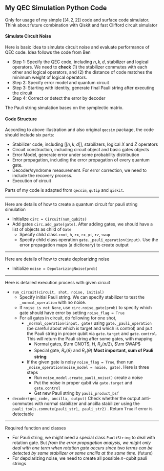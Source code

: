 ## My QEC Simulation Python Code

Only for usage of my simple $[[4,2,2]]$ code and surface code simulator. Think about future combination with Qiskit and fast Clifford circuit simulator

#### Simulate Circuit Noise

Here is basic idea to simulate circuit noise and evaluate performance of QEC code. Idea follows the code from Ben

* Step 1: Specify the QEC code, including $n, k, d$, stabilizer and logical operators. We need to **check** (1) the stabilizer commutes with each other and logical operators, and (2) the distance of code matches the minimum weight of logical operators.
* Step 2: Specify error model and quantum circuit
* Step 3: Starting with identity, generate final Pauli string after executing the circuit
* Step 4: Correct or detect the error by decoder

The Pauli string simulation bases on the symplectic matrix. 

#### Code Structure

According to above illustration and also original `qecsim` package, the code should include six parts: 
* Stabilizer code, including $[[n,k,d]]$, stabilizers, logical $X$ and $Z$ operators
* Circuit construction, including circuit object and basic gates objects
* Error Model, generate error under some probability distribution
* Error propagation, including the error propagation of every quantum gate.
* Decoder/syndrome measurement. For error correction, we need to include the recovery process.
* Execution of circuit

Parts of my code is adapted from `qecsim`, `qutip` and `qiskit`. 

---

Here are details of how to create a quantum circuit for pauli string simulation

* Initialize `circ = Circuit(num_qubits)` 
* Add gates `circ.add_gate(gate)`. After adding gates, we should have a list of objects as child of `Gate`
  * Specify child class `cnot`, `h`, `rx`, `rx_pi`, `rz`, `swap`
  * Specify child class operation `gate._pauli_operation(input)`. Use the error propagation maps (a dictionary) to create output

---

Here are details of how to create deploarizing noise

* Initialize `noise = DepolarizingNoise(prob)`  

---

Here is detailed execution process with given circuit 

* `run_circuit(circuit, shot, noise, initial)`
  * Specify initial Pauli string. We can specify stabilizer to test the `_normal_operation` with no noise.  
  * If `noise is not None`, use `circ.noise_gate(prob)` to specify which gate should have error by setting `noise_flag = True`
  * For all gates in circuit, do following for one shot,
    * `_normal_operation(input, gate)` using `gate._pauli_operation` (be careful about which is target and which is control) and put the Pauli string in proper qubit via `gate.target` and `gate.control`. This will return the Pauli string after some gates, with mapping
      * Normal gates, $\rm CNOT$, $H$, $R_{x}(\pi/2)$, $\rm SWAP$
      * Special gate, $R_x(\theta)$ and $R_{z}(\theta)$ **Most important, sum of Pauli string**
    * If the given gate is noisy `noise_flag = True`, then run `_noise_operation(noise_model = noise, gate)`. Here is three steps
      * Run `noise_model.create_pauli_noise()` create a noise
      * Put the noise in proper qubit via `gate.target` and `gate.control`
      * Get new Pauli string by `pauli_product_bsf` 
* `decoder(qec_code, ancilla, output)` Check whether the output anti-commutes with normal stabilizer and ancilla stabilizer using the `pauli_tools.commute(pauli_str1, pauli_str2)` . Return `True` if error is detectable

----

Required function and classes

* For Pauli string, we might need a special class `PauliString` to deal with rotation gate. But *from the error propagation analysis, we might only deal with one term when rotation gate occurs since two terms can be detected by same stabilizer or same ancilla at the same time.* (future)
* For depolarizing noise, we need to create all possible $n-$qubit pauli strings